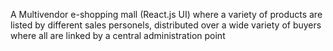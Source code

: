 A Multivendor e-shopping mall (React.js UI) where a variety of products are listed by different sales personels, distributed over a wide variety of buyers where all are linked by a central administration point
